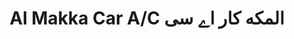 ---
title: "Al Makka Car A/C المکه کار اے سى"
url: /karachi/al-makka-car-a-c-lmkhh-khr-y-s/
shop: car repair
---